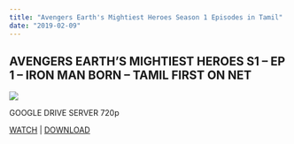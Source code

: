 ```yaml
---
title: "Avengers Earth's Mightiest Heroes Season 1 Episodes in Tamil"
date: "2019-02-09"
---
```


## AVENGERS EARTH’S MIGHTIEST HEROES S1 – EP 1 – IRON MAN BORN – TAMIL FIRST ON NET

[![](https://1.bp.blogspot.com/-a95mG9Hr4Sk/XFsKj5FwbcI/AAAAAAAAA4o/Vu9WNgKcrMwqsATY6TgQdDkVaCBEjeyLgCLcBGAs/s320/p8290387_b_v8_ag.jpg)](https://1.bp.blogspot.com/-a95mG9Hr4Sk/XFsKj5FwbcI/AAAAAAAAA4o/Vu9WNgKcrMwqsATY6TgQdDkVaCBEjeyLgCLcBGAs/s1600/p8290387_b_v8_ag.jpg)

GOOGLE DRIVE SERVER 720p

[WATCH](https://clk.ink/1OF03) | [DOWNLOAD](https://clk.ink/1OF03)
